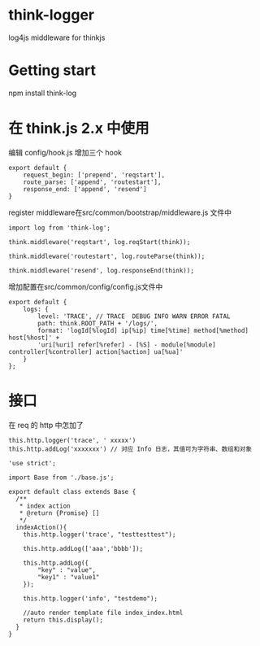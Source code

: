 # think-logger
log4js middleware for thinkjs


# Getting start

npm install think-log

# 在 think.js 2.x 中使用

编辑 config/hook.js 增加三个 hook

```
export default {
    request_begin: ['prepend', 'reqstart'],
    route_parse: ['append', 'routestart'],
    response_end: ['append', 'resend']
}
```

register middleware在src/common/bootstrap/middleware.js 文件中


```
import log from 'think-log';

think.middleware('reqstart', log.reqStart(think));

think.middleware('routestart', log.routeParse(think));

think.middleware('resend', log.responseEnd(think));

````

增加配置在src/common/config/config.js文件中

```
export default {
    logs: {
        level: 'TRACE', // TRACE  DEBUG INFO WARN ERROR FATAL
        path: think.ROOT_PATH + '/logs/',
        format: 'logId[%logId] ip[%ip] time[%time] method[%method] host[%host]' +
        'uri[%uri] refer[%refer] - [%S] - module[%module] controller[%controller] action[%action] ua[%ua]'
    }
};

```

# 接口

在 req 的 http 中怎加了

    this.http.logger('trace', ' xxxxx')
    this.http.addLog('xxxxxxx') // 对应 Info 日志，其值可为字符串、数组和对象



```
'use strict';

import Base from './base.js';

export default class extends Base {
  /**
   * index action
   * @return {Promise} []
   */
  indexAction(){
    this.http.logger('trace', "testtesttest");

    this.http.addLog(['aaa','bbbb']);

    this.http.addLog({
        "key" : "value",
        "key1" : "value1"
    });

    this.http.logger('info', "testdemo");

    //auto render template file index_index.html
    return this.display();
  }
}
```